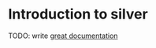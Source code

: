 # Introduction to silver

TODO: write [great documentation](http://jacobian.org/writing/what-to-write/)
